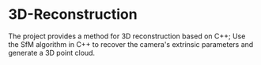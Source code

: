 # 3D-Reconstruction
The project provides a method for 3D reconstruction based on C++;
Use the SfM algorithm in C++ to recover the camera's extrinsic parameters and generate a 3D point cloud.
